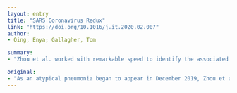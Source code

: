 ```yaml
---
layout: entry
title: "SARS Coronavirus Redux"
link: "https://doi.org/10.1016/j.it.2020.02.007"
author:
- Qing, Enya; Gallagher, Tom

summary:
- "Zhou et al. worked with remarkable speed to identify the associated virus. Identify the virus, determine its relationship to animal viruses, and evaluate factors conferring infection susceptibility and resistance. These foundational results are being advanced to control the current worldwide human coronavirus epidemic."

original:
- "As an atypical pneumonia began to appear in December 2019, Zhou et al. worked with remarkable speed to identify the associated virus, determine its relationship to animal viruses, and evaluate factors conferring infection susceptibility and resistance. These foundational results are being advanced to control the current worldwide human coronavirus epidemic."
---
```


